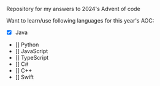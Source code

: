Repository for my answers to 2024's Advent of code

Want to learn/use following languages for this year's AOC:
- [x] Java
- [] Python
- [] JavaScript
- [] TypeScript
- [] C#
- [] C++
- [] Swift
